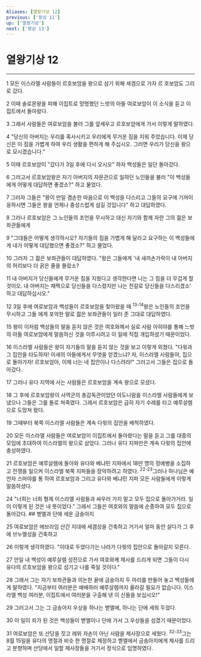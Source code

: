 ```yaml
---
Aliases: [열왕기상 12]
previous: ['왕상 11']
up: ['열왕기상']
next: ['왕상 13']
---
```

# 열왕기상 12

***


1 모든 이스라엘 사람들이 르호보암을 왕으로 삼기 위해 세겜으로 가자 르 호보암도 그리로 갔다. 

2 이때 솔로몬왕을 피해 이집트로 망명했던 느밧의 아들 여로보암이 이 소식을 듣고 이집트에서 돌아왔다. 

3 그래서 사람들은 여로보암을 불러 그를 앞세우고 르호보암에게 가서 이렇게 말하였다. 

4 "당신의 아버지는 우리를 혹사시키고 우리에게 무거운 짐을 지워 주었습니다. 이제 당신은 이 짐을 가볍게 하여 우리 생활을 편하게 해 주십시오. 그러면 우리가 당신을 왕으로 모시겠습니다." 

5 이때 르호보암이 "갔다가 3일 후에 다시 오시오" 하자 백성들은 일단 돌아갔다. 

6 그러고서 르호보암왕은 자기 아버지의 자문관으로 일하던 노인들을 불러 "이 백성들에게 어떻게 대답하면 좋겠소?" 하고 물었다. 

7 그러자 그들은 "왕이 만일 겸손한 마음으로 이 백성을 다스리고 그들의 요구에 기꺼이 응하시면 그들은 왕을 언제나 충성스럽게 섬길 것입니다" 하고 대답하였다. 

8 그러나 르호보암은 그 노인들의 조언을 무시하고 대신 자기와 함께 자란 그의 젊은 보좌관들에게 

9 "그대들은 어떻게 생각하시오? 자기들의 짐을 가볍게 해 달라고 요구하는 이 백성들에게 내가 어떻게 대답했으면 좋겠소?" 하고 물었다. 

10 그러자 그 젊은 보좌관들이 대답하였다. "왕은 그들에게 '내 새끼손가락이 내 아버지의 허리보다 더 굵은 줄을 몰랐소? 

11 내 아버지가 당신들에게 무거운 짐을 지웠다고 생각한다면 나는 그 짐을 더 무겁게 할 것이오. 내 아버지는 채찍으로 당신들을 다스렸지만 나는 전갈로 당신들을 다스리겠소' 하고 대답하십시오." 

12 3일 후에 여로보암과 백성들이 르호보암을 찾아왔을 때 <sup class="versenum">13-14</sup>왕은 노인들의 조언을 무시하고 그들 에게 포악한 말로 젊은 보좌관들이 일러 준 그대로 대답하였다. 

15 왕이 이처럼 백성들의 말을 듣지 않은 것은 여호와께서 실로 사람 아히야를 통해 느밧의 아들 여로보암에게 말씀하신 것을 이루시려고 이 일에 직접 개입하셨기 때문이었다. 

16 이스라엘 사람들은 왕이 자기들의 말을 듣지 않는 것을 보고 이렇게 외쳤다. "다윗과 그 집안을 타도하자! 이새의 아들에게서 무엇을 얻겠느냐? 자, 이스라엘 사람들아, 집으로 돌아가자! 르호보암아, 이제 너는 네 집안이나 다스려라!" 그러고서 그들은 집으로 돌아갔다. 

17 그러나 유다 지역에 사는 사람들은 르호보암을 계속 왕으로 모셨다. 

18 그 후에 르호보암왕이 사역군의 총감독관이었던 아도니람을 이스라엘 사람들에게 보냈으나 그들은 그를 돌로 쳐죽였다. 그래서 르호보암은 급히 자기 수레를 타고 예루살렘으로 도망쳐 왔다. 

19 그때부터 북쪽 이스라엘 사람들은 계속 다윗의 집안을 배척하였다. 

20 모든 이스라엘 사람들은 여로보암이 이집트에서 돌아왔다는 말을 듣고 그를 대중의 모임에 초대하여 이스라엘의 왕으로 삼았다. 그러나 유다 지파만은 계속 다윗의 집안에 충성하였다. 

21 르호보암은 예루살렘에 돌아와 유다와 베냐민 지파에서 18만 명의 정예병을 소집하고 전쟁을 일으켜 이스라엘 북쪽 지파들을 장악하려고 하였다. <sup class="versenum">22-23</sup>그러나 하나님은 예언자 스마야를 통 하여 르호보암과 그리고 유다와 베냐민 지파 모든 사람들에게 이렇게 말씀하셨다. 

24 "너희는 너희 형제 이스라엘 사람들과 싸우러 가지 말고 모두 집으로 돌아가거라. 일이 이렇게 된 것은 내 뜻이었다." 그래서 그들은 여호와의 말씀에 순종하여 모두 집으로 돌아갔다. ## 벧엘과 단에 세운 금송아지 

25 여로보암은 에브라임 산간 지대에 세겜성을 건축하고 거기서 얼마 동안 살다가 그 후에 브누엘성을 건축하고 

26 이렇게 생각하였다. "이대로 두었다가는 나라가 다윗의 집안으로 돌아갈지 모른다. 

27 만일 내 백성이 예루살렘 성전으로 가서 여호와께 제사를 드리게 되면 그들이 다시 유다의 르호보암을 왕으로 섬기고 나를 죽일 것이다." 

28 그래서 그는 자기 보좌관들과 의논한 끝에 금송아지 두 마리를 만들어 놓고 백성들에게 말하였다. "지금부터 여러분은 예배하러 예루살렘까지 올라갈 필요가 없습니다. 이스라엘 백성 여러분, 이집트에서 여러분을 구출해 낸 이 신들을 보십시오!" 

29 그러고서 그는 그 금송아지 우상을 하나는 벧엘에, 하나는 단에 세워 두었다. 

30 이 일이 죄가 된 것은 백성들이 벧엘이나 단에 가서 그 우상들을 섬겼기 때문이었다. 

31 여로보암은 또 산당을 짓고 레위 자손이 아닌 사람을 제사장으로 세웠다. <sup class="versenum">32-33</sup>그는 8월 15일을 유다의 명절과 비슷 한 명절로 제정하고 벧엘에서 금송아지에게 제사를 드리고 분향하며 산당에서 일할 제사장들을 거기서 정식으로 임명하였다.
